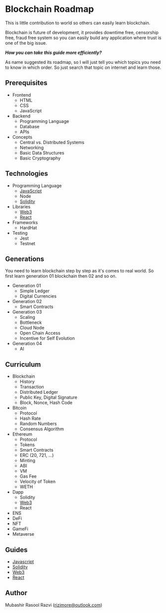 # Blockchain Roadmap
This is little contribution to world so others can easily learn blockchain.

Blockchain is future of development, it provides downtime free, censorship free, fraud free system so you can easily build any application where trust is one of the big issue.

***How you can take this guide more efficiently?***

As name suggested its roadmap, so I will just tell you which topics you need to know in which order. So just search that topic on internet and learn those.

## Prerequisites
- Frontend
  - HTML
  - CSS
  - JavaScript
- Backend
  - Programming Language
  - Database
  - APIs
- Concepts
  - Central vs. Distributed Systems
  - Networking
  - Basic Data Structures
  - Basic Cryptography

## Technologies
- Programming Language
  - [JavaScript](guides/JAVASCRIPT.md)
  - Node
  - [Solidity](guides/SOLIDITY.md)
- Libraries
  - [Web3](guides/WEB3.md)
  - [React](guides/REACT.md)
- Frameworks
  - HardHat
- Testing
  - Jest
  - Testnet

## Generations
You need to learn blockchain step by step as it's comes to real world. So first learn generation 01 blockchain then 02 and so on.

- Generation 01
  - Simple Ledger
  - Digital Currencies
- Generation 02
  - Smart Contracts
- Generation 03
  - Scaling
  - Bottleneck
  - Cloud Node
  - Open Chain Access
  - Incentive for Self Evolution
- Generation 04
  - AI

## Curriculum
- Blockchain
  - History
  - Transaction
  - Distributed Ledger
  - Public Key, Digital Signature
  - Block, Nonce, Hash Code
- Bitcoin
  - Protocol
  - Hash Rate
  - Random Numbers
  - Consensus Algorithm
- Ethereum
  - Protocol
  - Tokens
  - Smart Contracts
  - ERC (20, 721, ...)
  - Minting
  - ABI
  - VM
  - Gas Fee
  - Velocity of Token
  - WETH
- Dapp
  - Solidity
  - [Web3](guides/WEB3.md)
  - React
- ENS
- DeFi
- NFT
- GameFi
- Metaverse

## Guides
- [Javascript](guides/JAVASCRIPT.md)
- [Solidity](guides/SOLIDITY.md)
- [Web3](guides/WEB3.md)
- [React](guides/REACT.md)

## Author
Mubashir Rasool Razvi (<rizimore@outlook.com>)
